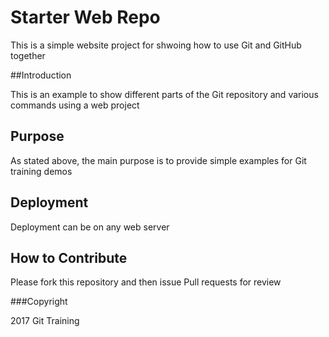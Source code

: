 # Starter Web Repo

This is a simple website project for shwoing how to use Git and GitHub together

##Introduction

This is an example to show different parts of the Git repository and various commands using a web project

## Purpose

As stated above, the main purpose is to provide simple examples for Git training demos

## Deployment

Deployment can be on any web server

## How to Contribute

Please fork this repository and then issue Pull requests for review

###Copyright

2017 Git Training